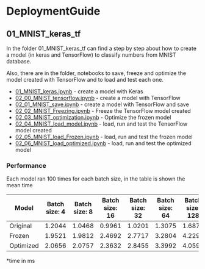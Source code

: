 # DeploymentGuide

## 01_MNIST_keras_tf

In the folder 01_MNIST_keras_tf can find a step by step about how to create a model (in keras and TensorFlow) to classify numbers from MNIST database.

Also, there are in the folder, notebooks to save, freeze and optimize the model created with TensorFlow and to load and test each one.

* [01_MNIST_keras.ipynb](https://github.com/joseruiz1989/DeploymentGuide/blob/master/01_MNIST_keras_tf/01_MNIST_keras.ipynb) - create a model with Keras
* [02_00_MNIST_tensorflow.ipynb](https://github.com/joseruiz1989/DeploymentGuide/blob/master/01_MNIST_keras_tf/02_00_MNIST_tensorflow.ipynb) - create a model with TensorFlow
* [02_01_MNIST_save.ipynb](https://github.com/joseruiz1989/DeploymentGuide/blob/master/01_MNIST_keras_tf/02_01_MNIST_save.ipynb) - create a model with TensorFlow and save
* [02_02_MNIST_Freezing.ipynb](https://github.com/joseruiz1989/DeploymentGuide/blob/master/01_MNIST_keras_tf/02_02_MNIST_Freezing.ipynb) - Freeze the TensorFlow model created
* [02_03_MNIST_optimization.ipynb](https://github.com/joseruiz1989/DeploymentGuide/blob/master/01_MNIST_keras_tf/02_03_MNIST_optimization.ipynb) - Optimize the frozen model 
* [02_04_MNIST_load_model.ipynb](https://github.com/joseruiz1989/DeploymentGuide/blob/master/01_MNIST_keras_tf/02_04_MNIST_load_model.ipynb) - load, run and test the TensorFlow model created
* [02_05_MNIST_load_Frozen.ipynb](https://github.com/joseruiz1989/DeploymentGuide/blob/master/01_MNIST_keras_tf/02_05_MNIST_load_Frozen.ipynb) - load, run and test the frozen model
* [02_06_MNIST_load_optimized.ipynb](https://github.com/joseruiz1989/DeploymentGuide/blob/master/01_MNIST_keras_tf/02_06_MNIST_load_optimized.ipynb) - load, run and test the optimized model





### Performance 

Each model ran 100 times for each batch size, in the table is shown the mean time

Model | Batch size: 4 | Batch size: 8 | Batch size: 16 | Batch size: 32 | Batch size: 64 | Batch size: 128 | Batch size: 256
--- | --- | --- | --- | --- | --- | --- | --- 
Original | 1.2044 | 1.0468 | 0.9961 | 1.0201 | 1.3075 | 1.6875 | 2.4400
Frozen | 1.9521 | 1.9812 | 2.4692 | 2.7717 | 3.2804 | 4.2291 | 7.1155
Optimized | 2.0656 | 2.0757 | 2.3632 | 2.8455 | 3.3992 | 4.0596 | 6.5692

*time in ms
